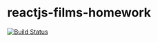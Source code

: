 # reactjs-films-homework
[![Build Status](https://travis-ci.com/AliaksandrHutsanovich/reactjs-films-homework.svg?branch=master)](https://travis-ci.com/AliaksandrHutsanovich/reactjs-films-homework)
